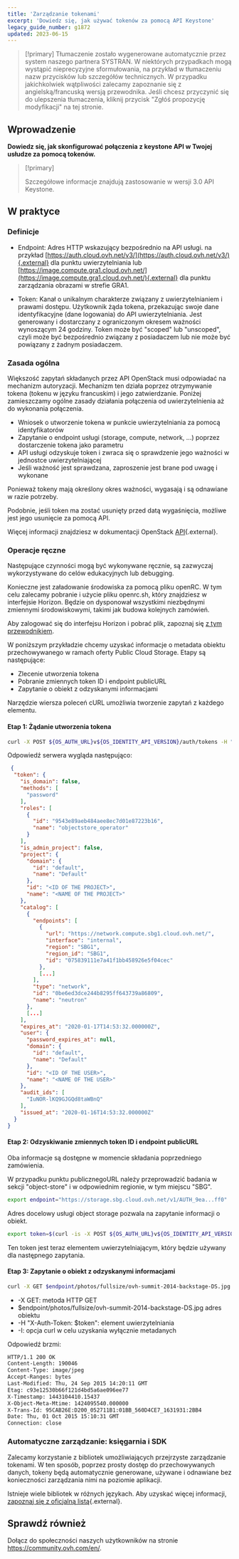 ```yaml
---
title: 'Zarządzanie tokenami'
excerpt: 'Dowiedz się, jak używać tokenów za pomocą API Keystone'
legacy_guide_number: g1872
updated: 2023-06-15
---
```


> [!primary]
> Tłumaczenie zostało wygenerowane automatycznie przez system naszego partnera SYSTRAN. W niektórych przypadkach mogą wystąpić nieprecyzyjne sformułowania, na przykład w tłumaczeniu nazw przycisków lub szczegółów technicznych. W przypadku jakichkolwiek wątpliwości zalecamy zapoznanie się z angielską/francuską wersją przewodnika. Jeśli chcesz przyczynić się do ulepszenia tłumaczenia, kliknij przycisk "Zgłóś propozycję modyfikacji" na tej stronie.
> 

## Wprowadzenie

**Dowiedz się, jak skonfigurować połączenia z keystone API w Twojej usłudze za pomocą tokenów.**

> [!primary]
>
> Szczegółowe informacje znajdują zastosowanie w wersji 3.0 API
> Keystone.
> 

## W praktyce

### Definicje

- Endpoint: Adres HTTP wskazujący bezpośrednio na API usługi. na przykład [https://auth.cloud.ovh.net/v3/](https://auth.cloud.ovh.net/v3/){.external} dla punktu uwierzytelniania lub [https://image.compute.gra1.cloud.ovh.net/](https://image.compute.gra1.cloud.ovh.net/){.external} dla punktu zarządzania obrazami w strefie GRA1.

- Token: Kanał o unikalnym charakterze związany z uwierzytelnianiem i prawami dostępu. Użytkownik żąda tokena, przekazując swoje dane identyfikacyjne (dane logowania) do API uwierzytelniania. Jest generowany i dostarczany z ograniczonym okresem ważności wynoszącym 24 godziny. Token może być "scoped" lub "unscoped", czyli może być bezpośrednio związany z posiadaczem lub nie może być powiązany z żadnym posiadaczem.


### Zasada ogólna

Większość zapytań składanych przez API OpenStack musi odpowiadać na mechanizm autoryzacji. Mechanizm ten działa poprzez otrzymywanie tokena (tokenu w języku francuskim) i jego zatwierdzanie. Poniżej zamieszczamy ogólne zasady działania połączenia od uwierzytelnienia aż do wykonania połączenia.

- Wniosek o utworzenie tokena w punkcie uwierzytelniania za pomocą identyfikatorów
- Zapytanie o endpoint usługi (storage, compute, network, ...) poprzez dostarczenie tokena jako parametru
- API usługi odzyskuje token i zwraca się o sprawdzenie jego ważności w jednostce uwierzytelniającej
- Jeśli ważność jest sprawdzana, zaproszenie jest brane pod uwagę i wykonane

Ponieważ tokeny mają określony okres ważności, wygasają i są odnawiane w razie potrzeby.

Podobnie, jeśli token ma zostać usunięty przed datą wygaśnięcia, możliwe jest jego usunięcie za pomocą API.

Więcej informacji znajdziesz w dokumentacji OpenStack [API](https://docs.openstack.org/keystone/train/api_curl_examples.html){.external}.


### Operacje ręczne

Następujące czynności mogą być wykonywane ręcznie, są zazwyczaj wykorzystywane do celów edukacyjnych lub debugging.

Konieczne jest załadowanie środowiska za pomocą pliku openRC. W tym celu zalecamy pobranie i użycie pliku openrc.sh, który znajdziesz w interfejsie Horizon. Będzie on dysponował wszystkimi niezbędnymi zmiennymi środowiskowymi, takimi jak budowa kolejnych zamówień.

Aby zalogować się do interfejsu Horizon i pobrać plik, zapoznaj się [z tym przewodnikiem](/pages/public_cloud/compute/introducing_horizon/).

W poniższym przykładzie chcemy uzyskać informacje o metadata obiektu przechowywanego w ramach oferty Public Cloud Storage. Etapy są następujące:

- Zlecenie utworzenia tokena
- Pobranie zmiennych token ID i endpoint publicURL
- Zapytanie o obiekt z odzyskanymi informacjami

Narzędzie wiersza poleceń cURL umożliwia tworzenie zapytań z każdego elementu.


#### Etap 1: Żądanie utworzenia tokena

```bash
curl -X POST ${OS_AUTH_URL}v${OS_IDENTITY_API_VERSION}/auth/tokens -H "Content-Type: application/json" -d ' { "auth": { "identity": { "methods": ["password"], "password": { "user": { "name": "'$OS_USERNAME'", "domain": { "id": "default" }, "password": "'$OS_PASSWORD'" } } }, "scope": { "project": { "name": "'$OS_TENANT_NAME'", "domain": { "id": "default" } } } } }' | python -mjson.tool
```

Odpowiedź serwera wygląda następująco:


```json
 {
  "token": {
    "is_domain": false,
    "methods": [
      "password"
    ],
    "roles": [
      {
        "id": "9543e89aeb484aee8ec7d01e87223b16",
        "name": "objectstore_operator"
      }
    ],
    "is_admin_project": false,
    "project": {
      "domain": {
        "id": "default",
        "name": "Default"
      },
      "id": "<ID OF THE PROJECT>",
      "name": "<NAME OF THE PROJECT>"
    },
    "catalog": [
      {
        "endpoints": [
          {
            "url": "https://network.compute.sbg1.cloud.ovh.net/",
            "interface": "internal",
            "region": "SBG1",
            "region_id": "SBG1",
            "id": "075839111e7a41f1bb458926e5f04cec"
          },
          [...]
        ],
        "type": "network",
        "id": "0be6ed3dce244b8295ff643739a86809",
        "name": "neutron"
      },
      [...]
    ],
    "expires_at": "2020-01-17T14:53:32.000000Z",
    "user": {
      "password_expires_at": null,
      "domain": {
        "id": "default",
        "name": "Default"
      },
      "id": "<ID OF THE USER>",
      "name": "<NAME OF THE USER>"
    },
    "audit_ids": [
      "IuNOR-lKQ9GJGQd8taWBnQ"
    ],
    "issued_at": "2020-01-16T14:53:32.000000Z"
  }
}
```


#### Etap 2: Odzyskiwanie zmiennych token ID i endpoint publicURL

Oba informacje są dostępne w momencie składania poprzedniego zamówienia.

W przypadku punktu publicznegoURL należy przeprowadzić badania w sekcji "object-store" i w odpowiednim regionie, w tym miejscu "SBG".


```bash
export endpoint="https://storage.sbg.cloud.ovh.net/v1/AUTH_9ea...ff0"
```

Adres docelowy usługi object storage pozwala na zapytanie informacji o obiekt.


```bash
export token=$(curl -is -X POST ${OS_AUTH_URL}v${OS_IDENTITY_API_VERSION}/auth/tokens -H "Content-Type: application/json" -d ' { "auth": { "identity": { "methods": ["password"], "password": { "user": { "name": "'$OS_USERNAME'", "domain": { "id": "default" }, "password": "'$OS_PASSWORD'" } } }, "scope": { "project": { "name": "'$OS_TENANT_NAME'", "domain": { "id": "default" } } } } }' | grep -i '^X-Subject-Token' | cut -d" " -f2)
```

Ten token jest teraz elementem uwierzytelniającym, który będzie używany dla następnego zapytania.


#### Etap 3: Zapytanie o obiekt z odzyskanymi informacjami

```bash
curl -X GET $endpoint/photos/fullsize/ovh-summit-2014-backstage-DS.jpg -H "X-Auth-Token: $token" -I
```

- -X GET: metoda HTTP GET
- $endpoint/photos/fullsize/ovh-summit-2014-backstage-DS.jpg adres obiektu
- -H "X-Auth-Token: $token": element uwierzytelniania
- -I: opcja curl w celu uzyskania wyłącznie metadanych

Odpowiedź brzmi:


```bash
HTTP/1.1 200 OK
Content-Length: 190046
Content-Type: image/jpeg
Accept-Ranges: bytes
Last-Modified: Thu, 24 Sep 2015 14:20:11 GMT
Etag: c93e12530b66f121d4bd5a6ae096ee77
X-Timestamp: 1443104410.15437
X-Object-Meta-Mtime: 1424095540.000000
X-Trans-Id: 95CAB26E:D200_052711B1:01BB_560D4CE7_1631931:2BB4
Date: Thu, 01 Oct 2015 15:10:31 GMT
Connection: close
```


### Automatyczne zarządzanie: księgarnia i SDK

Zalecamy korzystanie z bibliotek umożliwiających przejrzyste zarządzanie tokenami. W ten sposób, poprzez prosty dostęp do przechowywanych danych, tokeny będą automatycznie generowane, używane i odnawiane bez konieczności zarządzania nimi na poziomie aplikacji.

Istnieje wiele bibliotek w różnych językach. Aby uzyskać więcej informacji, [zapoznaj się z oficjalną listą](https://wiki.openstack.org/wiki/SDKs){.external}.

## Sprawdź również

Dołącz do społeczności naszych użytkowników na stronie <https://community.ovh.com/en/>.